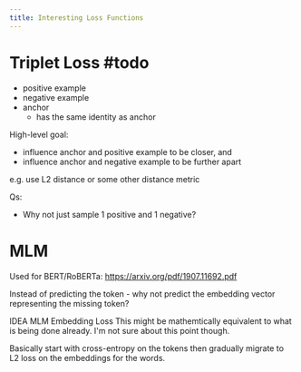 ```yaml
---
title: Interesting Loss Functions
---
```


# Triplet Loss #todo 

- positive example
- negative example
- anchor
	- has the same identity as anchor

High-level goal:
- influence anchor and positive example to be closer, and
- influence anchor and negative example to be further apart

e.g. use L2 distance or some other distance metric

Qs:
- Why not just sample 1 positive and 1 negative?


# MLM

Used for BERT/RoBERTa: https://arxiv.org/pdf/1907.11692.pdf

Instead of predicting the token - why not predict the embedding vector representing the missing token?

IDEA MLM Embedding Loss
This might be mathemtically equivalent to what is being done already. I'm not sure about this point though.

Basically start with cross-entropy on the tokens then gradually migrate to L2 loss on the embeddings for the words.


